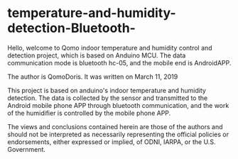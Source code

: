 # temperature-and-humidity-detection-Bluetooth-
Hello, welcome to Qomo indoor temperature and humidity control and detection project, which is based on Anduino MCU. The data communication mode is bluetooth hc-05, and the mobile end is AndroidAPP. 

The author is QomoDoris.
It was written on March 11, 2019

This project is based on anduino's indoor temperature and humidity detection. The data is collected by the sensor and transmitted to the Android mobile phone APP through bluetooth communication, and the work of the humidifier is controlled by the mobile phone APP.

The views and conclusions contained herein are those of the authors and should not be interpreted as necessarily representing the official
policies or endorsements, either expressed or implied, of ODNI, IARPA, or the U.S. Government.
